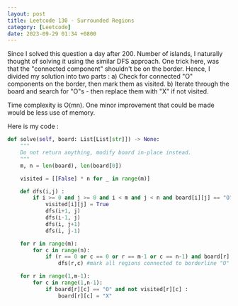 ```yaml
---
layout: post
title: Leetcode 130 - Surrounded Regions
category: [Leetcode]
date: 2023-09-29 01:34 +0800
---
```


Since I solved this question a day after 200. Number of islands, I naturally thought of solving it using the similar DFS approach. One trick here, was that the "connected component" shouldn't be on the border. Hence, I divided my solution into two parts : a) Check for connected "O" components on the border, then mark them as visited. b) Iterate through the board and search for "O"s - then replace them with "X" if not visited. 

Time complexity is O(mn). One minor improvement that could be made would be less use of memory.

Here is my code :
```python
def solve(self, board: List[List[str]]) -> None:
    """
    Do not return anything, modify board in-place instead.
    """
    m, n = len(board), len(board[0])

    visited = [[False] * n for _ in range(m)]

    def dfs(i,j) :
        if i >= 0 and j >= 0 and i < m and j < n and board[i][j] == "O" and not visited[i][j]: #O shouldn't be on the edge
            visited[i][j] = True
            dfs(i+1, j)
            dfs(i-1, j)
            dfs(i, j+1)
            dfs(i, j-1)

    for r in range(m):
        for c in range(n):
            if (r == 0 or c == 0 or r == m-1 or c == n-1) and board[r][c] == "O":
                dfs(r,c) #mark all regions connected to borderline "O" as visited

    for r in range(1,m-1):
        for c in range(1,n-1):
            if board[r][c] == "O" and not visited[r][c] :
                board[r][c] = "X"
```

